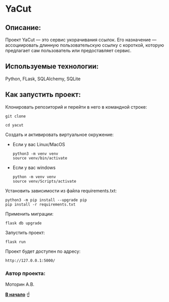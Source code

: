 <a id="anchor"></a>
# YaCut
## Описание:
Проект YaCut — это сервис укорачивания ссылок. Его назначение — ассоциировать длинную пользовательскую ссылку с короткой, которую предлагает сам пользователь или предоставляет сервис.

## Используемые технологии:
Python, FLask, SQLAlchemy, SQLite

## Как запустить проект:

Клонировать репозиторий и перейти в него в командной строке:

```
git clone
```

```
cd yacut
```

Cоздать и активировать виртуальное окружение:

* Если у вас Linux/MacOS

    ```
    python3 -m venv venv
    source venv/bin/activate
    ```

* Если у вас windows

    ```
    python -m venv venv
    source venv/Scripts/activate
    ```

Установить зависимости из файла requirements.txt:

```
python3 -m pip install --upgrade pip
pip install -r requirements.txt
```

Применить миграции:

```
flask db upgrade
```

Запустить проект:

```
flask run
```

Проект будет доступен по адресу:

```
http://127.0.0.1:5000/
```

### Автор проекта:

Моторин А.В.

[__В начало__](#anchor) :point_up:

